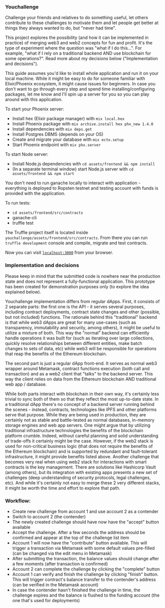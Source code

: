 ### Youchallenge

Challenge your friends and relatives to do something useful, let others contribute to these challenges to motivate them and let people get better at things they always wanted to do, but "never had time".

This project explores the possibility (and how it can be implemented in practice) of merging web3 and web2 concepts for fun and profit. It's the type of experiment where the question was "what if I do this...". For example, "what if I rely on a traditional backend AND use blockchain for some operations?". Read more about my decisions below ("Implementation and decisions").

This guide assumes you'd like to install whole application and run it on your local machine. While it might be easy to do for someone familiar with Elixir/Phoenix ecosystem, it might cause issues for beginners. In case you don't want to go through every step and spend time installing/configuring packages, let me know and I'll spin up a server for you so you can play around with this application.

To start your Phoenix server:
  * Install hex (Elixir package manager) with `mix local.hex`
  * Install Phoenix package with `mix archive.install hex phx_new 1.4.0`
  * Install dependencies with `mix deps.get`
  * Install Postgres DBMS (depends on your OS)
  * Create and migrate your database with `mix ecto.setup`
  * Start Phoenix endpoint with `mix phx.server`

To start Node server:
  * Install Node.js dependencies with `cd assets/frontend && npm install`
  * (In a separate terminal window) start Node.js server with `cd assets/frontend && npm start`

You don't need to run ganache locally to interact with application - everything is deployed to Ropsten testnet and testing account with funds is provided with the application.

To run tests:
  * `cd assets/frontend/src/contracts`
  * ganache-cli
  * truffle test

The Truffle project itself is located inside `youchallenge/assets/frontend/src/contracts`. From there you can run `truffle development` console and compile, migrate and test contracts.

Now you can visit [`localhost:3000`](http://localhost:3000) from your browser.

### Implementation and decisions

Please keep in mind that the submitted code is nowhere near the production state and does not represent a fully-functional application. This prototype has been created for demonstration purposes only (to explore the idea explained below).

Youchallenge implementation differs from regular dApps. First, it consists of 2 separate parts: the first one is the API - it serves several purposes, including contract deployments, contract state changes and other (possible, but not included) functions. The rationale behind this "traditional" backend is that while web3 dApps are great for many use-cases (such as transparency, immutability and security, among others), it might be useful to utilize a mixture of both. This way the "normal" backend can efficiently handle operations it was built for (such as iterating over large collections, quickly resolve relationships between different entities, make batch changes to sets of data, etc) while web3 will be responsible for operations that reap the benefits of the Ethereum blockchain.

The second part is just a regular dApp front-end. It serves as normal web3 wrapper around Metamask, contract functions execution (both call and transaction) and as a web2 client that "talks" to the backend server. This way the client relies on data from the Ethereum blockchain AND traditional web app / database.

While both parts interact with blockchain in their own way, it's certainly less trivial to sync both of them so that they reflect the most up-to-date state. In a traditional dApp there's no concept of a backend server running behind the scenes - instead, contracts, technologies like IPFS and other platforms serve that purpose. While they are being used in production, they are certainly not as stable and battle-tested as normal databases, in-memory storage engines and web app servers.
One might argue that by utilizing traditional infrastructure technologies the benefits of the blockchain platform crumble. Indeed, without careful planning and solid understanding of trade-offs it certainly might be the case. However, if the web2 stack is used for non-critical business logic (that does not require the benefits of the Ethereum blockchain) and is supported by redundant and fault-tolerant infrastructure, it might provide benefits listed above. Another challenge that becomes very real when using web2 stack for interactions with smart contracts is the key management. There are solutions like Hashicorp Vault (among others), but its integration with existing apps presents a new set of challenges (deep understanding of security protocols, legal challenges, etc). And while it's certainly not easy to merge these 2 very different stacks, it might be worth the time and effort to explore that path.

### Workflow:

* Create new challenge from account 1 and use account 2 as a contender
* Switch to account 2 (the contender)
* The newly created challenge should have now have the "accept" button available
* Accept the challenge. After a few seconds the address should be confirmed and appear at the top of the challenge list item
* Account 1 will now have the "contribute" button available. This will trigger a transaction via Metamask with some default values pre-filled (can be changed via the edit menu in Metamask)
* After submitting the transaction, the balance values should change after a few moments (after transaction is confirmed)
* Account 2 can complete the challenge by clicking the "complete" button
* Account 1 can verify and finish the challenge by clicking "finish" button. This will trigger contract's balance transfer to the contender's address (can be verified in the Metamask account)
* In case the contender hasn't finished the challenge in time, the challenge expires and the balance is flushed to the funding account (the one that's used for deployments)

